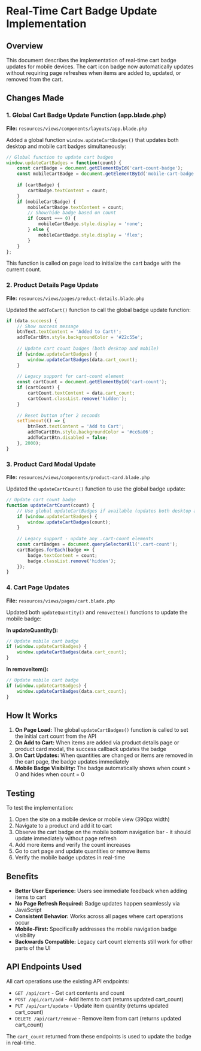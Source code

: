 # Real-Time Cart Badge Update Implementation

## Overview
This document describes the implementation of real-time cart badge updates for mobile devices. The cart icon badge now automatically updates without requiring page refreshes when items are added to, updated, or removed from the cart.

## Changes Made

### 1. Global Cart Badge Update Function (app.blade.php)
**File:** `resources/views/components/layouts/app.blade.php`

Added a global function `window.updateCartBadges()` that updates both desktop and mobile cart badges simultaneously:

```javascript
// Global function to update cart badges
window.updateCartBadges = function(count) {
    const cartBadge = document.getElementById('cart-count-badge');
    const mobileCartBadge = document.getElementById('mobile-cart-badge');
    
    if (cartBadge) {
        cartBadge.textContent = count;
    }
    if (mobileCartBadge) {
        mobileCartBadge.textContent = count;
        // Show/hide badge based on count
        if (count === 0) {
            mobileCartBadge.style.display = 'none';
        } else {
            mobileCartBadge.style.display = 'flex';
        }
    }
};
```

This function is called on page load to initialize the cart badge with the current count.

### 2. Product Details Page Update
**File:** `resources/views/pages/product-details.blade.php`

Updated the `addToCart()` function to call the global badge update function:

```javascript
if (data.success) {
    // Show success message
    btnText.textContent = 'Added to Cart!';
    addToCartBtn.style.backgroundColor = '#22c55e';
    
    // Update cart count badges (both desktop and mobile)
    if (window.updateCartBadges) {
        window.updateCartBadges(data.cart_count);
    }
    
    // Legacy support for cart-count element
    const cartCount = document.getElementById('cart-count');
    if (cartCount) {
        cartCount.textContent = data.cart_count;
        cartCount.classList.remove('hidden');
    }
    
    // Reset button after 2 seconds
    setTimeout(() => {
        btnText.textContent = 'Add to Cart';
        addToCartBtn.style.backgroundColor = '#cc6a06';
        addToCartBtn.disabled = false;
    }, 2000);
}
```

### 3. Product Card Modal Update
**File:** `resources/views/components/product-card.blade.php`

Updated the `updateCartCount()` function to use the global badge update:

```javascript
// Update cart count badge
function updateCartCount(count) {
    // Use global updateCartBadges if available (updates both desktop and mobile)
    if (window.updateCartBadges) {
        window.updateCartBadges(count);
    }
    
    // Legacy support - update any .cart-count elements
    const cartBadges = document.querySelectorAll('.cart-count');
    cartBadges.forEach(badge => {
        badge.textContent = count;
        badge.classList.remove('hidden');
    });
}
```

### 4. Cart Page Updates
**File:** `resources/views/pages/cart.blade.php`

Updated both `updateQuantity()` and `removeItem()` functions to update the mobile badge:

**In updateQuantity():**
```javascript
// Update mobile cart badge
if (window.updateCartBadges) {
    window.updateCartBadges(data.cart_count);
}
```

**In removeItem():**
```javascript
// Update mobile cart badge
if (window.updateCartBadges) {
    window.updateCartBadges(data.cart_count);
}
```

## How It Works

1. **On Page Load:** The global `updateCartBadges()` function is called to set the initial cart count from the API
2. **On Add to Cart:** When items are added via product details page or product card modal, the success callback updates the badge
3. **On Cart Updates:** When quantities are changed or items are removed in the cart page, the badge updates immediately
4. **Mobile Badge Visibility:** The badge automatically shows when count > 0 and hides when count = 0

## Testing

To test the implementation:

1. Open the site on a mobile device or mobile view (390px width)
2. Navigate to a product and add it to cart
3. Observe the cart badge on the mobile bottom navigation bar - it should update immediately without page refresh
4. Add more items and verify the count increases
5. Go to cart page and update quantities or remove items
6. Verify the mobile badge updates in real-time

## Benefits

- **Better User Experience:** Users see immediate feedback when adding items to cart
- **No Page Refresh Required:** Badge updates happen seamlessly via JavaScript
- **Consistent Behavior:** Works across all pages where cart operations occur
- **Mobile-First:** Specifically addresses the mobile navigation badge visibility
- **Backwards Compatible:** Legacy cart count elements still work for other parts of the UI

## API Endpoints Used

All cart operations use the existing API endpoints:
- `GET /api/cart` - Get cart contents and count
- `POST /api/cart/add` - Add items to cart (returns updated cart_count)
- `PUT /api/cart/update` - Update item quantity (returns updated cart_count)
- `DELETE /api/cart/remove` - Remove item from cart (returns updated cart_count)

The `cart_count` returned from these endpoints is used to update the badge in real-time.
